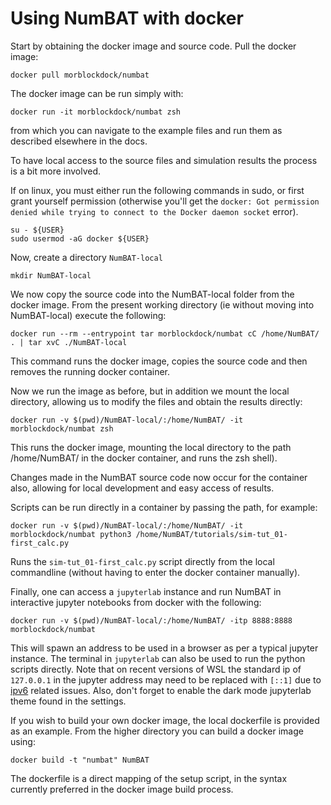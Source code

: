 Using NumBAT with docker
========================

Start by obtaining the docker image and source code. Pull the docker image:

~~~~~~~~~~~~~~~~~~~~~~~~~~~~~~~~~~~~~~~~~~~~~~~~~~~~~~~~~~~~~~~~~~~~~~~~~~~~~~~~
docker pull morblockdock/numbat
~~~~~~~~~~~~~~~~~~~~~~~~~~~~~~~~~~~~~~~~~~~~~~~~~~~~~~~~~~~~~~~~~~~~~~~~~~~~~~~~

The docker image can be run simply with:

~~~~~~~~~~~~~~~~~~~~~~~~~~~~~~~~~~~~~~~~~~~~~~~~~~~~~~~~~~~~~~~~~~~~~~~~~~~~~~~~
docker run -it morblockdock/numbat zsh
~~~~~~~~~~~~~~~~~~~~~~~~~~~~~~~~~~~~~~~~~~~~~~~~~~~~~~~~~~~~~~~~~~~~~~~~~~~~~~~~

from which you can navigate to the example files and run them as described
elsewhere in the docs.



To have local access to the source files and simulation results the process is a
bit more involved.

If on linux, you must either run the following commands in sudo, or first grant yourself permission (otherwise you'll get the
`docker: Got permission denied while trying to connect to the Docker daemon socket` error).

~~~~~~~~~~~~~~~~~~~~~~~~~~~~~~~~~~~~~~~~~~~~~~~~~~~~~~~~~~~~~~~~~~~~~~~~~~~~~~~~
su - ${USER}
sudo usermod -aG docker ${USER}
~~~~~~~~~~~~~~~~~~~~~~~~~~~~~~~~~~~~~~~~~~~~~~~~~~~~~~~~~~~~~~~~~~~~~~~~~~~~~~~~

Now, create a directory `NumBAT-local`

~~~~~~~~~~~~~~~~~~~~~~~~~~~~~~~~~~~~~~~~~~~~~~~~~~~~~~~~~~~~~~~~~~~~~~~~~~~~~~~~
mkdir NumBAT-local
~~~~~~~~~~~~~~~~~~~~~~~~~~~~~~~~~~~~~~~~~~~~~~~~~~~~~~~~~~~~~~~~~~~~~~~~~~~~~~~~

We now copy the source code into the NumBAT-local folder from the docker image. From the present working directory (ie without moving into NumBAT-local) execute the following:

~~~~~~~~~~~~~~~~~~~~~~~~~~~~~~~~~~~~~~~~~~~~~~~~~~~~~~~~~~~~~~~~~~~~~~~~~~~~~~~~
docker run --rm --entrypoint tar morblockdock/numbat cC /home/NumBAT/ . | tar xvC ./NumBAT-local
~~~~~~~~~~~~~~~~~~~~~~~~~~~~~~~~~~~~~~~~~~~~~~~~~~~~~~~~~~~~~~~~~~~~~~~~~~~~~~~~

This command runs the docker image, copies the source code and then removes the
running docker container.

Now we run the image as before, but in addition we mount the local directory,
allowing us to modify the files and obtain the results directly:

~~~~~~~~~~~~~~~~~~~~~~~~~~~~~~~~~~~~~~~~~~~~~~~~~~~~~~~~~~~~~~~~~~~~~~~~~~~~~~~~
docker run -v $(pwd)/NumBAT-local/:/home/NumBAT/ -it morblockdock/numbat zsh
~~~~~~~~~~~~~~~~~~~~~~~~~~~~~~~~~~~~~~~~~~~~~~~~~~~~~~~~~~~~~~~~~~~~~~~~~~~~~~~~

This runs the docker image, mounting the local directory to the path
/home/NumBAT/ in the docker container, and runs the zsh shell).

Changes made in the NumBAT source code now occur for the container also,
allowing for local development and easy access of results.

Scripts can be run directly in a container by passing the path, for
example:

~~~~~~~~~~~~~~~~~~~~~~~~~~~~~~~~~~~~~~~~~~~~~~~~~~~~~~~~~~~~~~~~~~~~~~~~~~~~~~~~
docker run -v $(pwd)/NumBAT-local/:/home/NumBAT/ -it morblockdock/numbat python3 /home/NumBAT/tutorials/sim-tut_01-first_calc.py
~~~~~~~~~~~~~~~~~~~~~~~~~~~~~~~~~~~~~~~~~~~~~~~~~~~~~~~~~~~~~~~~~~~~~~~~~~~~~~~~

Runs the `sim-tut_01-first_calc.py` script directly from the local commandline
(without having to enter the docker container manually).

Finally, one can access a `jupyterlab` instance and run NumBAT in interactive jupyter notebooks from docker with the following:

~~~~~~~~~~~~~~~~~~~~~~~~~~~~~~~~~~~~~~~~~~~~~~~~~~~~~~~~~~~~~~~~~~~~~~~~~~~~~~~~
docker run -v $(pwd)/NumBAT-local/:/home/NumBAT/ -itp 8888:8888 morblockdock/numbat
~~~~~~~~~~~~~~~~~~~~~~~~~~~~~~~~~~~~~~~~~~~~~~~~~~~~~~~~~~~~~~~~~~~~~~~~~~~~~~~~

This will spawn an address to be used in a browser as per a typical jupyter instance. The terminal in `jupyterlab` can also be used to run the python scripts directly. Note that on recent versions of WSL the standard ip of `127.0.0.1` in the jupyter address may need to be replaced with `[::1]` due to [ipv6](https://github.com/microsoft/WSL/issues/4983) related issues. Also, don't forget to enable the dark mode jupyterlab theme found in the settings.

If you wish to build your own docker image, the local dockerfile
is provided as an example. From the higher directory you can build a docker
image using:

~~~~~~~~~~~~~~~~~~~~~~~~~~~~~~~~~~~~~~~~~~~~~~~~~~~~~~~~~~~~~~~~~~~~~~~~~~~~~~~~
docker build -t "numbat" NumBAT
~~~~~~~~~~~~~~~~~~~~~~~~~~~~~~~~~~~~~~~~~~~~~~~~~~~~~~~~~~~~~~~~~~~~~~~~~~~~~~~~

The dockerfile is a direct mapping of the setup script, in the syntax
currently preferred in the docker image build process.